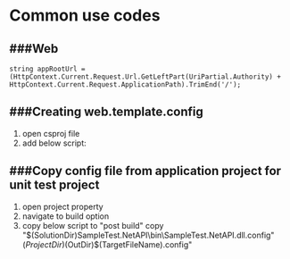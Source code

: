 Common use codes
===============
###Web
-----------

```
string appRootUrl = (HttpContext.Current.Request.Url.GetLeftPart(UriPartial.Authority) + HttpContext.Current.Request.ApplicationPath).TrimEnd('/');
```

###Creating web.template.config
-----------
1. open csproj file
2. add below script:
  <Target Name="BeforeBuild">
    <TransformXml Source="Web.Template.config" Transform="Web.$(Configuration).config" Destination="Web.config" />
  </Target>
  
###Copy config file from application project for unit test project
-----------
1. open project property
2. navigate to build option
3. copy below script to "post build"
copy "$(SolutionDir)SampleTest.NetAPI\bin\SampleTest.NetAPI.dll.config" $(ProjectDir)$(OutDir)$(TargetFileName).config"

